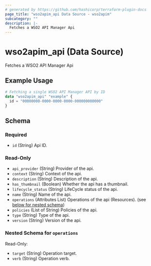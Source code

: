 ```yaml
---
# generated by https://github.com/hashicorp/terraform-plugin-docs
page_title: "wso2apim_api Data Source - wso2apim"
subcategory: ""
description: |-
  Fetches a WSO2 API Manager Api
---
```


# wso2apim_api (Data Source)

Fetches a WSO2 API Manager Api

## Example Usage

```terraform
# Fetching a single WSO2 API Manager API by ID
data "wso2apim_api" "example" {
  id = "00000000-0000-0000-0000-000000000000"
}
```

<!-- schema generated by tfplugindocs -->
## Schema

### Required

- `id` (String) Api ID.

### Read-Only

- `api_provider` (String) Provider of the api.
- `context` (String) Context of the api.
- `description` (String) Description of the api.
- `has_thumbnail` (Boolean) Whether the api has a thumbnail.
- `lifecycle_status` (String) LifeCycle status of the api.
- `name` (String) Name of the api.
- `operations` (Attributes List) Operations of the api (Resources). (see [below for nested schema](#nestedatt--operations))
- `policies` (List of String) Policies of the api.
- `type` (String) Type of the api.
- `version` (String) Version of the api.

<a id="nestedatt--operations"></a>
### Nested Schema for `operations`

Read-Only:

- `target` (String) Operation target.
- `verb` (String) Operation verb.


